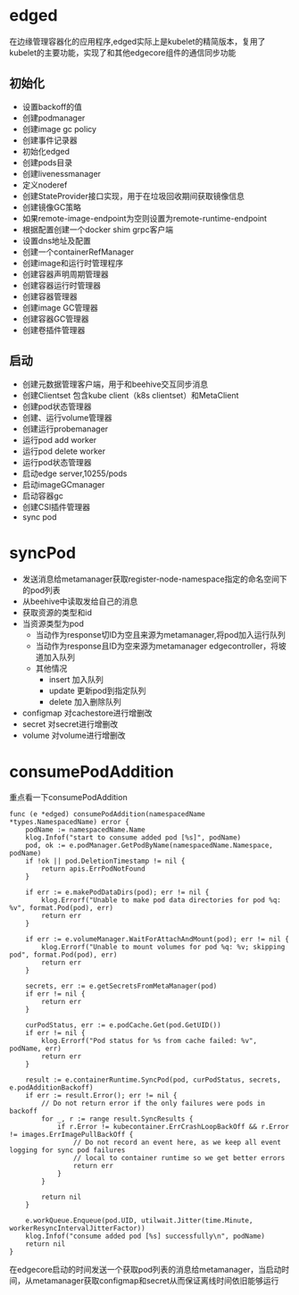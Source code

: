 # edged

在边缘管理容器化的应用程序,edged实际上是kubelet的精简版本，复用了kubelet的主要功能，实现了和其他edgecore组件的通信同步功能

## 初始化

- 设置backoff的值
- 创建podmanager
- 创建image gc policy
- 创建事件记录器
- 初始化edged
- 创建pods目录
- 创建livenessmanager
- 定义noderef
- 创建StateProvider接口实现，用于在垃圾回收期间获取镜像信息
- 创建镜像GC策略
- 如果remote-image-endpoint为空则设置为remote-runtime-endpoint
- 根据配置创建一个docker shim grpc客户端
- 设置dns地址及配置
- 创建一个containerRefManager
- 创建image和运行时管理程序
- 创建容器声明周期管理器
- 创建容器运行时管理器
- 创建容器管理器
- 创建image GC管理器
- 创建容器GC管理器
- 创建卷插件管理器

## 启动

- 创建元数据管理客户端，用于和beehive交互同步消息
- 创建Clientset 包含kube client（k8s clientset）和MetaClient
- 创建pod状态管理器
- 创建、运行volume管理器 
- 创建运行probemanager 
- 运行pod add worker 
- 运行pod delete worker 
- 运行pod状态管理器
- 启动edge server,10255/pods
- 启动imageGCmanager
- 启动容器gc
- 创建CSI插件管理器
- sync pod


# syncPod


- 发送消息给metamanager获取register-node-namespace指定的命名空间下的pod列表
- 从beehive中读取发给自己的消息
- 获取资源的类型和id
- 当资源类型为pod
  - 当动作为response切ID为空且来源为metamanager,将pod加入运行队列
  - 当动作为response且ID为空来源为metamanager edgecontroller，将坡道加入队列
  - 其他情况
    - insert 加入队列
    - update 更新pod到指定队列
    - delete 加入删除队列
- configmap 对cachestore进行增删改
- secret 对secret进行增删改
- volume 对volume进行增删改

# consumePodAddition

重点看一下consumePodAddition

```
func (e *edged) consumePodAddition(namespacedName *types.NamespacedName) error {
	podName := namespacedName.Name
	klog.Infof("start to consume added pod [%s]", podName)
	pod, ok := e.podManager.GetPodByName(namespacedName.Namespace, podName)
	if !ok || pod.DeletionTimestamp != nil {
		return apis.ErrPodNotFound
	}

	if err := e.makePodDataDirs(pod); err != nil {
		klog.Errorf("Unable to make pod data directories for pod %q: %v", format.Pod(pod), err)
		return err
	}

	if err := e.volumeManager.WaitForAttachAndMount(pod); err != nil {
		klog.Errorf("Unable to mount volumes for pod %q: %v; skipping pod", format.Pod(pod), err)
		return err
	}

	secrets, err := e.getSecretsFromMetaManager(pod)
	if err != nil {
		return err
	}

	curPodStatus, err := e.podCache.Get(pod.GetUID())
	if err != nil {
		klog.Errorf("Pod status for %s from cache failed: %v", podName, err)
		return err
	}

	result := e.containerRuntime.SyncPod(pod, curPodStatus, secrets, e.podAdditionBackoff)
	if err := result.Error(); err != nil {
		// Do not return error if the only failures were pods in backoff
		for _, r := range result.SyncResults {
			if r.Error != kubecontainer.ErrCrashLoopBackOff && r.Error != images.ErrImagePullBackOff {
				// Do not record an event here, as we keep all event logging for sync pod failures
				// local to container runtime so we get better errors
				return err
			}
		}

		return nil
	}

	e.workQueue.Enqueue(pod.UID, utilwait.Jitter(time.Minute, workerResyncIntervalJitterFactor))
	klog.Infof("consume added pod [%s] successfully\n", podName)
	return nil
}
```

在edgecore启动的时间发送一个获取pod列表的消息给metamanager，当启动时间，从metamanager获取configmap和secret从而保证离线时间依旧能够运行